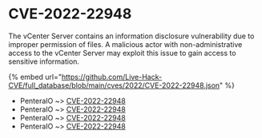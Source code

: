 # CVE-2022-22948

The vCenter Server contains an information disclosure vulnerability due to improper permission of files. A malicious actor with non-administrative access to the vCenter Server may exploit this issue to gain access to sensitive information.

{% embed url="https://github.com/Live-Hack-CVE/full_database/blob/main/cves/2022/CVE-2022-22948.json" %}


* PenteraIO ~> [CVE-2022-22948](https://www.alice-snow.ru/2022/database/cve-2022-22948/cve-2022-22948-penteraio)
* PenteraIO ~> [CVE-2022-22948](https://www.alice-snow.ru/2022/database/cve-2022-22948/cve-2022-22948-penteraio)
* PenteraIO ~> [CVE-2022-22948](https://www.alice-snow.ru/2022/database/cve-2022-22948/cve-2022-22948-penteraio)
* PenteraIO ~> [CVE-2022-22948](https://www.alice-snow.ru/2022/database/cve-2022-22948/cve-2022-22948-penteraio)